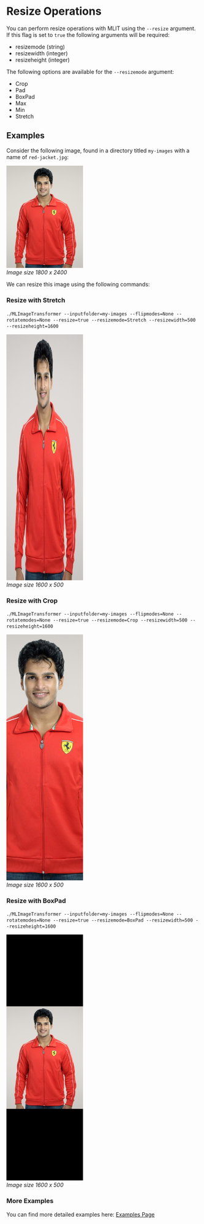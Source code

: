 # Resize Operations
You can perform resize operations with MLIT using the `--resize` argument. If this flag is set to `true` the following arguments will be required:
- resizemode (string)
- resizewidth (integer)
- resizeheight (integer)

The following options are available for the `--resizemode` argument:
- Crop
- Pad
- BoxPad
- Max
- Min
- Stretch

## Examples
Consider the following image, found in a directory titled `my-images` with a name of `red-jacket.jpg`:

<p align="left">
  <img src="https://raw.githubusercontent.com/sharpdarts/ml-image-transformations/gh-pages/_images/red-jacket.jpg" alt="logo" width="200"/>
  <br />
  <em>Image size 1800 x 2400</em>
</p>

We can resize this image using the following commands:

### Resize with Stretch

```
./MLImageTransformer --inputfolder=my-images --flipmodes=None --rotatemodes=None --resize=true --resizemode=Stretch --resizewidth=500 --resizeheight=1600
```
<p align="left">
  <img src="https://raw.githubusercontent.com/sharpdarts/ml-image-transformations/gh-pages/_images/red-jacket_None_None_size1_example.jpg" alt="logo" width="200"/>
  <br />
  <em>Image size 1600 x 500</em>
</p>

### Resize with Crop

```
./MLImageTransformer --inputfolder=my-images --flipmodes=None --rotatemodes=None --resize=true --resizemode=Crop --resizewidth=500 --resizeheight=1600
```
<p align="left">
  <img src="https://raw.githubusercontent.com/sharpdarts/ml-image-transformations/gh-pages/_images/red-jacket_None_None_resize2_example.jpg" alt="logo" width="200"/>
  <br />
  <em>Image size 1600 x 500</em>
</p>

### Resize with BoxPad

```
./MLImageTransformer --inputfolder=my-images --flipmodes=None --rotatemodes=None --resize=true --resizemode=BoxPad --resizewidth=500 --resizeheight=1600
```
<p align="left">
  <img src="https://raw.githubusercontent.com/sharpdarts/ml-image-transformations/gh-pages/_images/red-jacket_None_None_resize3_example.jpg" alt="logo" width="200"/>
  <br />
  <em>Image size 1600 x 500</em>
</p>

### More Examples
You can find more detailed examples here: [Examples Page](https://sharpdarts.github.io/ml-image-transformations/examples.html)